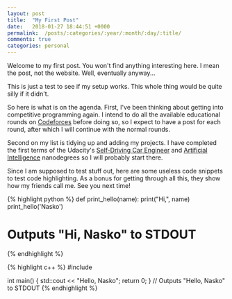 ```yaml
---
layout: post
title:  "My First Post"
date:   2018-01-27 18:44:51 +0000
permalink: 	/posts/:categories/:year/:month/:day/:title/
comments: true
categories: personal 
---
```


Welcome to my first post. You won't find anything interesting here. I mean the post, not the website. Well, eventually anyway...

This is just a test to see if my setup works. This whole thing would be quite silly if it didn't. 

So here is what is on the agenda. First, I've been thinking about getting into competitive programming again. I intend to do all the available educational rounds on [Codeforces](http://codeforces.com/) before doing so, so I expect to have a post for each round, after which I will continue with the normal rounds.

Second on my list is tidying up and adding my projects. I have completed the first terms of the Udacity's [Self-Driving Car Engineer](https://udacity.com/course/self-driving-car-engineer-nanodegree--nd013) and [Artificial Intelligence](https://udacity.com/course/artificial-intelligence-nanodegree--nd889) nanodegrees so I will probably start there.

Since I am supposed to test stuff out, here are some useless code snippets to test code highlighting. As a bonus for getting through all this, they show how my friends call me. See you next time!

{% highlight python %}
def print_hello(name):
  print("Hi,", name)
print_hello('Nasko')
# Outputs "Hi, Nasko" to STDOUT
{% endhighlight %}

{% highlight c++ %}
#include <iostream>

int main() {
    std::cout << "Hello, Nasko"; 
    return 0;
}
// Outputs "Hello, Nasko" to STDOUT
{% endhighlight %}